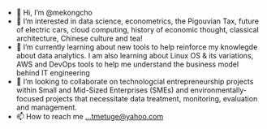 - 👋 Hi, I’m @mekongcho 
- 👀 I’m interested in data science, econometrics, the Pigouvian Tax, future of electric cars, cloud computing, history of economic thought, classical architecture, Chinese culture and tea! 
- 🌱 I’m currently learning about new tools to help reinforce my knowlegde about data analytics. I am also learning about Linux OS & its variations, AWS and DevOps tools to help me understand the business model behind IT engineering
- 💞️ I’m looking to collaborate on technologcial entrepreneurship projects within Small and Mid-Sized Enterprises (SMEs) and environmentally-focused projects that necessitate data treatment, monitoring, evaluation and management.
- 📫 How to reach me ...tmetuge@yahoo.com

<!---
mekongcho/mekongcho is a ✨ special ✨ repository because its `README.md` (this file) appears on your GitHub profile.
You can click the Preview link to take a look at your changes.
--->

